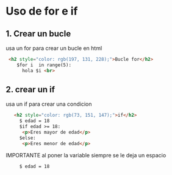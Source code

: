# Uso de for e if



## 1. Crear un bucle

usa un for para crear un bucle en html 


````html
 <h2 style="color: rgb(197, 131, 228);">Bucle for</h2>
    $for i  in range(5):
      hola $i <br>
````

## 2. crear un if 

usa un if para crear una condicion

````html
   <h2 style="color: rgb(73, 151, 147);">if</h2>
     $ edad = 18
     $if edad >= 18:
      <p>Eres mayor de edad</p>
     $else:
      <p>Eres menor de edad</p>

````


IMPORTANTE al poner la variable siempre se le deja un espacio

````html
     $ edad = 18
````


